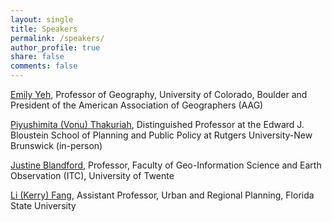 ```yaml
---
layout: single
title: Speakers
permalink: /speakers/
author_profile: true
share: false
comments: false
---
```



[Emily Yeh](https://www.colorado.edu/geography/emily-yeh-0), Professor of Geography, University of Colorado, Boulder and President of the American Association of Geographers (AAG)  

[Piyushimita (Vonu) Thakuriah](https://rucilab.rutgers.edu/piyushimita-vonu-thakuriah/), Distinguished Professor at the Edward J. Bloustein School of Planning and Public Policy at Rutgers University-New Brunswick (in-person)

[Justine Blandford](https://people.utwente.nl/j.i.blanford?tab=about-me), Professor, Faculty of Geo-Information Science and Earth Observation (ITC), University of Twente

[Li (Kerry) Fang](https://coss.fsu.edu/durp/faculty/kerry-fang/), Assistant Professor, Urban and Regional Planning, Florida State University


